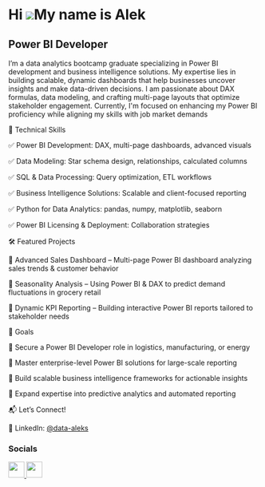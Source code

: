 Hi ![](https://user-images.githubusercontent.com/18350557/176309783-0785949b-9127-417c-8b55-ab5a4333674e.gif)My name is Alek
========================================================================================================================================

Power BI Developer
------------------

I’m a data analytics bootcamp graduate specializing in Power BI development and business intelligence solutions. My expertise lies in building scalable, dynamic dashboards that help businesses uncover insights and make data-driven decisions. I am passionate about DAX formulas, data modeling, and crafting multi-page layouts that optimize stakeholder engagement. Currently, I'm focused on enhancing my Power BI proficiency while aligning my skills with job market demands

🔧 Technical Skills

✅ Power BI Development: DAX, multi-page dashboards, advanced visuals

✅ Data Modeling: Star schema design, relationships, calculated columns

✅ SQL & Data Processing: Query optimization, ETL workflows

✅ Business Intelligence Solutions: Scalable and client-focused reporting

✅ Python for Data Analytics: pandas, numpy, matplotlib, seaborn

✅ Power BI Licensing & Deployment: Collaboration strategies


🛠 Featured Projects

🔹 Advanced Sales Dashboard – Multi-page Power BI dashboard analyzing sales trends & customer behavior

🔹 Seasonality Analysis – Using Power BI & DAX to predict demand fluctuations in grocery retail

🔹 Dynamic KPI Reporting – Building interactive Power BI reports tailored to stakeholder needs

🎯 Goals

🔹 Secure a Power BI Developer role in logistics, manufacturing, or energy

🔹 Master enterprise-level Power BI solutions for large-scale reporting

🔹 Build scalable business intelligence frameworks for actionable insights

🔹 Expand expertise into predictive analytics and automated reporting

📬 Let’s Connect!

🔗 LinkedIn: <a href="https://www.linkedin.com/in/data-aleks/" target="_blank" rel="noreferrer">@data-aleks</a>



### Socials

<p align="left"> <a href="https://www.github.com/data-aleks" target="_blank" rel="noreferrer"> <picture> <source media="(prefers-color-scheme: dark)" srcset="https://raw.githubusercontent.com/danielcranney/readme-generator/main/public/icons/socials/github-dark.svg" /> <source media="(prefers-color-scheme: light)" srcset="https://raw.githubusercontent.com/danielcranney/readme-generator/main/public/icons/socials/github.svg" /> <img src="https://raw.githubusercontent.com/danielcranney/readme-generator/main/public/icons/socials/github.svg" width="32" height="32" /> </picture> </a> <a href="https://www.linkedin.com/in/data-aleks/" target="_blank" rel="noreferrer"> <picture> <source media="(prefers-color-scheme: dark)" srcset="https://raw.githubusercontent.com/danielcranney/readme-generator/main/public/icons/socials/linkedin-dark.svg" /> <source media="(prefers-color-scheme: light)" srcset="https://raw.githubusercontent.com/danielcranney/readme-generator/main/public/icons/socials/linkedin.svg" /> <img src="https://raw.githubusercontent.com/danielcranney/readme-generator/main/public/icons/socials/linkedin.svg" width="32" height="32" /> </picture> </a></p>

